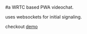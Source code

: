 #a WRTC based PWA videochat.

uses websockets for initial signaling.

checkout [demo](buafactime.github.io)
